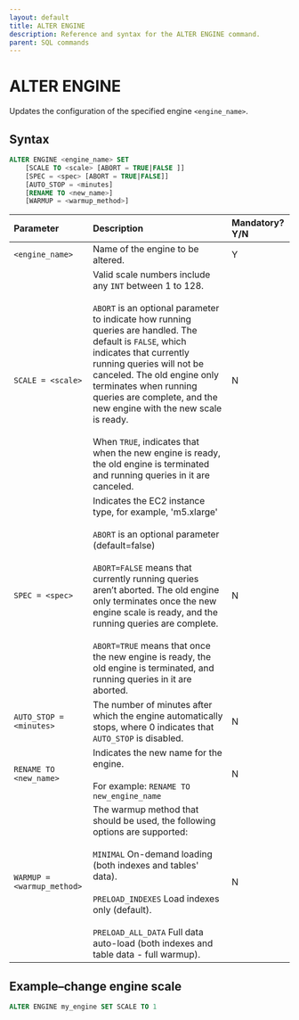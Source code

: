 ```yaml
---
layout: default
title: ALTER ENGINE
description: Reference and syntax for the ALTER ENGINE command.
parent: SQL commands
---
```


# ALTER ENGINE

Updates the configuration of the specified engine `<engine_name>`.

## Syntax

```sql
ALTER ENGINE <engine_name> SET
    [SCALE TO <scale> [ABORT = TRUE|FALSE ]]
    [SPEC = <spec> [ABORT = TRUE|FALSE]]
    [AUTO_STOP = <minutes]
    [RENAME TO <new_name>]
    [WARMUP = <warmup_method>]
```

| Parameter                                                   | Description                                                                                                                                                                                                                                                                                                                                                                                                                                                                           | Mandatory? Y/N |
| :----------------------------------------------------------- | :------------------------------------------------------------------------------------------------------------------------------------------------------------------------------------------------------------------------------------------------------------------------------------------------------------------------------------------------------------------------------------------------------------------------------------------------------------------------------------- | :-------------- |
| `<engine_name>`                                             | Name of the engine to be altered.                                                                                                                                                                                                                                                                                                                                                                                                                                                     | Y              |
| `SCALE = <scale>` | Valid scale numbers include any `INT` between 1 to 128.<br> <br> `ABORT` is an optional parameter to indicate how running queries are handled. The default is `FALSE`, which indicates that currently running queries will not be canceled. The old engine only terminates when running queries are complete, and the new engine with the new scale is ready.<br> <br> When `TRUE`, indicates that when the new engine is ready, the old engine is terminated and running queries in it are canceled. | N              |
| `SPEC = <spec>`   | Indicates the EC2 instance type, for example, 'm5.xlarge'<br><br>`ABORT` is an optional parameter (default=false) <br><br>`ABORT=FALSE` means that currently running queries aren’t aborted. The old engine only terminates once the new engine scale is ready, and the running queries are complete.<br> <br>`ABORT=TRUE` means that once the new engine is ready, the old engine is terminated, and running queries in it are aborted.          | N              |
| `AUTO_STOP = <minutes>`                                     | The number of minutes after which the engine automatically stops, where 0 indicates that `AUTO_STOP` is disabled.                                                                                                                                                                                                                                                                                                                                                                     | N              |
| `RENAME TO <new_name>`                                      | Indicates the new name for the engine.<br> <br>For example: `RENAME TO new_engine_name`                                                                                                                                                                                                                                                                                                                                                                         | N              |
| `WARMUP =<warmup_method>`                                   | The warmup method that should be used, the following options are supported:<br><br> `MINIMAL` On-demand loading (both indexes and tables' data).<br><br>`PRELOAD_INDEXES` Load indexes only (default).<br><br>`PRELOAD_ALL_DATA` Full data auto-load (both indexes and table data - full warmup).                                                                                                                                  | N              |

## Example&ndash;change engine scale

```sql
ALTER ENGINE my_engine SET SCALE TO 1
```
